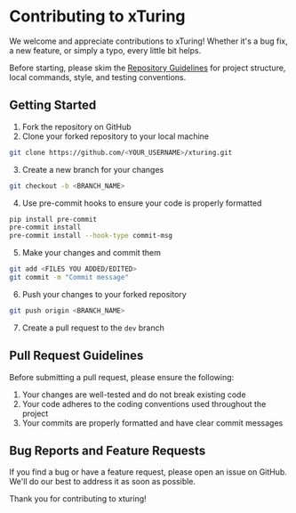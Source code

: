# Contributing to xTuring

We welcome and appreciate contributions to xTuring! Whether it's a bug fix, a new feature, or simply a typo, every little bit helps.

Before starting, please skim the [Repository Guidelines](AGENTS.md) for project structure, local commands, style, and testing conventions.

## Getting Started

1. Fork the repository on GitHub
2. Clone your forked repository to your local machine

```bash
git clone https://github.com/<YOUR_USERNAME>/xturing.git
```

3. Create a new branch for your changes

```bash
git checkout -b <BRANCH_NAME>
```

4. Use pre-commit hooks to ensure your code is properly formatted

```bash
pip install pre-commit
pre-commit install
pre-commit install --hook-type commit-msg
```

5. Make your changes and commit them

```bash
git add <FILES YOU ADDED/EDITED>
git commit -m "Commit message"
```

6. Push your changes to your forked repository

```bash
git push origin <BRANCH_NAME>
```

7. Create a pull request to the `dev` branch

## Pull Request Guidelines

Before submitting a pull request, please ensure the following:

1. Your changes are well-tested and do not break existing code
2. Your code adheres to the coding conventions used throughout the project
3. Your commits are properly formatted and have clear commit messages

## Bug Reports and Feature Requests

If you find a bug or have a feature request, please open an issue on GitHub. We'll do our best to address it as soon as
possible.

Thank you for contributing to xturing!
